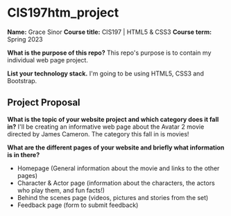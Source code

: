 # CIS197htm_project

**Name:** Grace Sinor
**Course title:** CIS197 | HTML5 & CSS3
**Course term:** Spring 2023

**What is the purpose of this repo?**
This repo's purpose is to contain my individual web page project.

**List your technology stack.**
I'm going to be using HTML5, CSS3 and Bootstrap.

## Project Proposal

**What is the topic of your website project and which category does it fall in?**
I'll be creating an informative web page about the Avatar 2 movie directed by James Cameron. The category this fall in is movies!

**What are the different pages of your website and briefly what information is in there?**
* Homepage (General information about the movie and links to the other pages)
* Character & Actor page (information about the characters, the actors who play them, and fun facts!)
* Behind the scenes page (videos, pictures and stories from the set)
* Feedback page (form to submit feedback)
